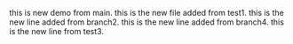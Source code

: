 this is new demo from main.
this is the new file added from test1.
this is the new line added from branch2.
this is the new line added from branch4.
this is the new line from test3.

